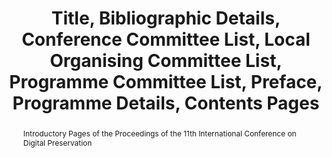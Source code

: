 ---
abstract: Introductory Pages of the Proceedings of the 11th International Conference
  on Digital Preservation
creators:
- Metcalfe, Anna
- Lee, Christopher
- Knight, Steve
date: null
document_url: https://services.phaidra.univie.ac.at/api/object/o:378067/download
grand_parent: iPRES
institutions: []
keywords:
- conferences
- state library of victoria
- national library of australia
- melbourne
- australia
- digital preservation
landing_page_url: https://phaidra.univie.ac.at/o:378067
language: eng
layout: publication
license: CC BY-NC-SA 3.0 AT
notes_url: null
parent: iPRES 2014
presentation_url: null
publication_type: proceedings preface
size: 2538461
source_name: iPRES
title: Title, Bibliographic Details, Conference Committee List, Local Organising Committee
  List, Programme Committee List, Preface, Programme Details, Contents Pages
year: 2014
---